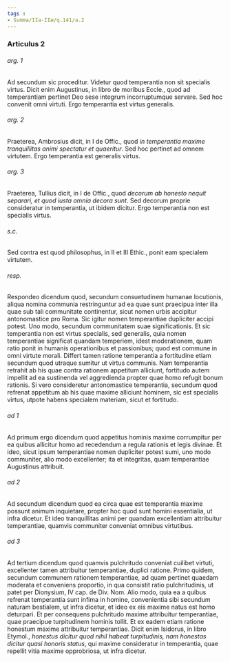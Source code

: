 ```yaml
---
tags : 
- Summa/IIa-IIæ/q.141/a.2
---
```


### Articulus 2

###### arg. 1
Ad secundum sic proceditur. Videtur quod temperantia non sit specialis virtus. Dicit enim Augustinus, in libro de moribus Eccle., quod ad temperantiam pertinet Deo sese integrum incorruptumque servare. Sed hoc convenit omni virtuti. Ergo temperantia est virtus generalis.

###### arg. 2
Praeterea, Ambrosius dicit, in I de Offic., quod *in temperantia maxime tranquillitas animi spectatur et quaeritur*. Sed hoc pertinet ad omnem virtutem. Ergo temperantia est generalis virtus.

###### arg. 3
Praeterea, Tullius dicit, in I de Offic., quod *decorum ab honesto nequit separari, et quod iusta omnia decora sunt*. Sed decorum proprie consideratur in temperantia, ut ibidem dicitur. Ergo temperantia non est specialis virtus.

###### s.c.
Sed contra est quod philosophus, in II et III Ethic., ponit eam specialem virtutem.

###### resp.
Respondeo dicendum quod, secundum consuetudinem humanae locutionis, aliqua nomina communia restringuntur ad ea quae sunt praecipua inter illa quae sub tali communitate continentur, sicut nomen urbis accipitur antonomastice pro Roma. Sic igitur nomen temperantiae dupliciter accipi potest. Uno modo, secundum communitatem suae significationis. Et sic temperantia non est virtus specialis, sed generalis, quia nomen temperantiae significat quandam temperiem, idest moderationem, quam ratio ponit in humanis operationibus et passionibus; quod est commune in omni virtute morali. Differt tamen ratione temperantia a fortitudine etiam secundum quod utraque sumitur ut virtus communis. Nam temperantia retrahit ab his quae contra rationem appetitum alliciunt, fortitudo autem impellit ad ea sustinenda vel aggredienda propter quae homo refugit bonum rationis. Si vero consideretur antonomastice temperantia, secundum quod refrenat appetitum ab his quae maxime alliciunt hominem, sic est specialis virtus, utpote habens specialem materiam, sicut et fortitudo.

###### ad 1
Ad primum ergo dicendum quod appetitus hominis maxime corrumpitur per ea quibus allicitur homo ad recedendum a regula rationis et legis divinae. Et ideo, sicut ipsum temperantiae nomen dupliciter potest sumi, uno modo communiter, alio modo excellenter; ita et integritas, quam temperantiae Augustinus attribuit.

###### ad 2
Ad secundum dicendum quod ea circa quae est temperantia maxime possunt animum inquietare, propter hoc quod sunt homini essentialia, ut infra dicetur. Et ideo tranquillitas animi per quandam excellentiam attribuitur temperantiae, quamvis communiter conveniat omnibus virtutibus.

###### ad 3
Ad tertium dicendum quod quamvis pulchritudo conveniat cuilibet virtuti, excellenter tamen attribuitur temperantiae, duplici ratione. Primo quidem, secundum communem rationem temperantiae, ad quam pertinet quaedam moderata et conveniens proportio, in qua consistit ratio pulchritudinis, ut patet per Dionysium, IV cap. de Div. Nom. Alio modo, quia ea a quibus refrenat temperantia sunt infima in homine, convenientia sibi secundum naturam bestialem, ut infra dicetur, et ideo ex eis maxime natus est homo deturpari. Et per consequens pulchritudo maxime attribuitur temperantiae, quae praecipue turpitudinem hominis tollit. Et ex eadem etiam ratione honestum maxime attribuitur temperantiae. Dicit enim Isidorus, in libro Etymol., *honestus dicitur quod nihil habeat turpitudinis, nam honestas dicitur quasi honoris status*, qui maxime consideratur in temperantia, quae repellit vitia maxime opprobriosa, ut infra dicetur.

